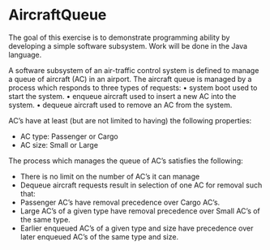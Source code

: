 # AircraftQueue
The goal of this exercise is to demonstrate programming ability by developing a simple software subsystem. Work will be done in the Java language.

A software subsystem of an air-traffic control system is defined to manage a queue of aircraft (AC) in an airport. The aircraft queue is managed by a process which responds to three types of requests:
•	system boot		used to start the system.
•	enqueue aircraft		used to insert a new AC into the system.
•	dequeue aircraft		used to remove an AC from the system.

AC’s have at least (but are not limited to having) the following properties:

*	AC type:			Passenger or Cargo
*	AC size:			Small or Large

The process which manages the queue of AC’s satisfies the following:
*	There is no limit on the number of AC’s it can manage
*	Dequeue aircraft requests result in selection of one AC for removal such that:
  * Passenger AC’s have removal precedence over Cargo AC’s.
  * Large AC’s of a given type have removal precedence over Small AC’s of the same type.
  * Earlier enqueued AC’s of a given type and size have precedence over later enqueued AC’s of the same type and size.

